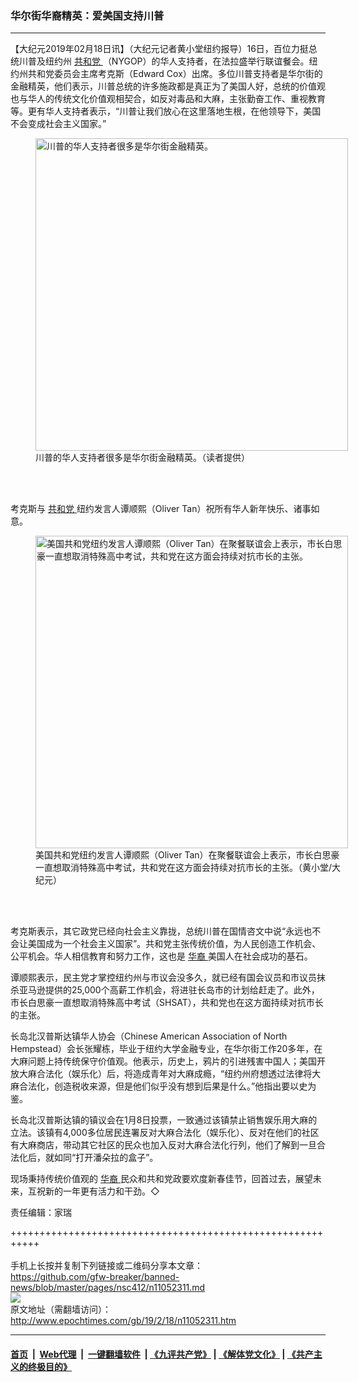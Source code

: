 ### 华尔街华裔精英：爱美国支持川普
------------------------

<p>
 【大纪元2019年02月18日讯】（大纪元记者黄小堂纽约报导）16日，百位力挺总统川普及纽约州
 <a href="http://www.epochtimes.com/gb/tag/%E5%85%B1%E5%92%8C%E5%85%9A.html">
  共和党
 </a>
 （NYGOP）的华人支持者，在法拉盛举行联谊餐会。纽约州共和党委员会主席考克斯（Edward Cox）出席。多位川普支持者是华尔街的金融精英，他们表示，川普总统的许多施政都是真正为了美国人好，总统的价值观也与华人的传统文化价值观相契合，如反对毒品和大麻，主张勤奋工作、重视教育等。更有华人支持者表示，“川普让我们放心在这里落地生根，在他领导下，美国不会变成社会主义国家。”
</p>
<figure class="wp-caption aligncenter" id="11052315" style="width: 500px">
 <img alt="川普的华人支持者很多是华尔街金融精英。" src="http://i.epochtimes.com/assets/uploads/2019/02/5a3d540386d29093f1ca6a86b72d972d-450x331.jpg" width="500"/>
 <br/><figcaption class="wp-caption-text">
  川普的华人支持者很多是华尔街金融精英。（读者提供）
 </figcaption><br/>
</figure><br/>
<p>
 考克斯与
 <a href="http://www.epochtimes.com/gb/tag/%E5%85%B1%E5%92%8C%E5%85%9A.html">
  共和党
 </a>
 纽约发言人谭顺熙（Oliver Tan）祝所有华人新年快乐、诸事如意。
</p>
<figure class="wp-caption aligncenter" id="11052314" style="width: 500px">
 <img alt="美国共和党纽约发言人谭顺熙（Oliver Tan）在聚餐联谊会上表示，市长白思豪一直想取消特殊高中考试，共和党在这方面会持续对抗市长的主张。" src="http://i.epochtimes.com/assets/uploads/2019/02/008bf36845f1fe5589ce80779d92e7de-450x352.jpg" width="500"/>
 <br/><figcaption class="wp-caption-text">
  美国共和党纽约发言人谭顺熙（Oliver Tan）在聚餐联谊会上表示，市长白思豪一直想取消特殊高中考试，共和党在这方面会持续对抗市长的主张。（黄小堂/大纪元）
 </figcaption><br/>
</figure><br/>
<p>
 考克斯表示，其它政党已经向社会主义靠拢，总统川普在国情咨文中说“永远也不会让美国成为一个社会主义国家”。共和党主张传统价值，为人民创造工作机会、公平机会。华人相信教育和努力工作，这也是
 <a href="http://www.epochtimes.com/gb/tag/%E5%8D%8E%E8%A3%94.html">
  华裔
 </a>
 美国人在社会成功的基石。
</p>
<p>
 谭顺熙表示，民主党才掌控纽约州与市议会没多久，就已经有国会议员和市议员抹杀亚马逊提供的25,000个高薪工作机会，将进驻长岛市的计划给赶走了。此外，市长白思豪一直想取消特殊高中考试（SHSAT），共和党也在这方面持续对抗市长的主张。
</p>
<p>
 长岛北汉普斯达镇华人协会（Chinese American Association of North Hempstead）会长张耀栋，毕业于纽约大学金融专业，在华尔街工作20多年，在大麻问题上持传统保守价值观。他表示，历史上，鸦片的引进残害中国人；美国开放大麻合法化（娱乐化）后，将造成青年对大麻成瘾，“纽约州府想透过法律将大麻合法化，创造税收来源，但是他们似乎没有想到后果是什么。”他指出要以史为鉴。
</p>
<p>
 长岛北汉普斯达镇的镇议会在1月8日投票，一致通过该镇禁止销售娱乐用大麻的立法。该镇有4,000多位居民连署反对大麻合法化（娱乐化）、反对在他们的社区有大麻商店，带动其它社区的民众也加入反对大麻合法化行列，他们了解到一旦合法化后，就如同“打开潘朵拉的盒子”。
</p>
<p>
 现场秉持传统价值观的
 <a href="http://www.epochtimes.com/gb/tag/%E5%8D%8E%E8%A3%94.html">
  华裔
 </a>
 民众和共和党政要欢度新春佳节，回首过去，展望未来，互祝新的一年更有活力和干劲。◇
</p>
<p>
 责任编辑：家瑞
</p>

+++++++++++++++++++++++++++++++++++++++++++++++++++++++++++<br/><br/>
手机上长按并复制下列链接或二维码分享本文章：<br/>
https://github.com/gfw-breaker/banned-news/blob/master/pages/nsc412/n11052311.md <br/>
<a href='https://github.com/gfw-breaker/banned-news/blob/master/pages/nsc412/n11052311.md'><img src='https://github.com/gfw-breaker/banned-news/blob/master/pages/nsc412/n11052311.md.png'/></a> <br/>
原文地址（需翻墙访问）：http://www.epochtimes.com/gb/19/2/18/n11052311.htm


------------------------
#### [首页](https://github.com/gfw-breaker/banned-news/blob/master/README.md) &nbsp;|&nbsp; [Web代理](https://github.com/labour-camp/helloworld) &nbsp;|&nbsp; [一键翻墙软件](https://github.com/gfw-breaker/nogfw/blob/master/README.md) &nbsp;| [《九评共产党》](https://github.com/gfw-breaker/9ping.md/blob/master/README.md#九评之一评共产党是什么) | [《解体党文化》](https://github.com/gfw-breaker/jtdwh.md/blob/master/README.md) | [《共产主义的终极目的》](https://github.com/gfw-breaker/gczydzjmd.md/blob/master/README.md)

